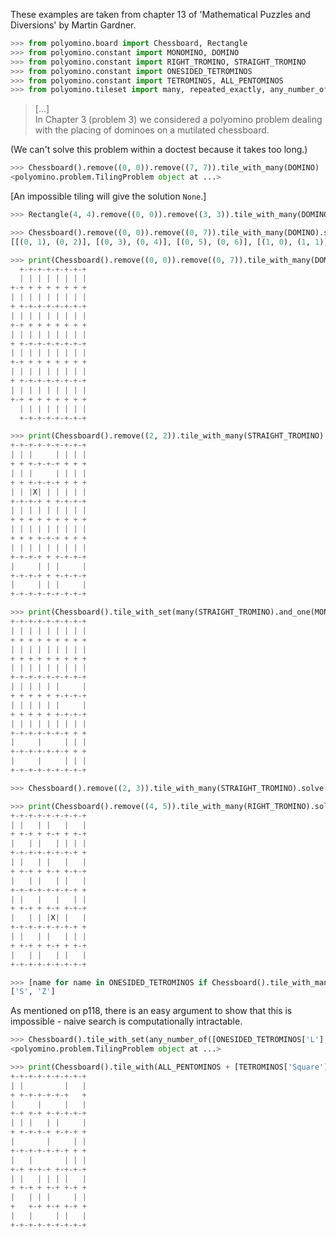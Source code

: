 These examples are taken from chapter 13 of 'Mathematical Puzzles and Diversions' by Martin Gardner.

```python
>>> from polyomino.board import Chessboard, Rectangle
>>> from polyomino.constant import MONOMINO, DOMINO
>>> from polyomino.constant import RIGHT_TROMINO, STRAIGHT_TROMINO
>>> from polyomino.constant import ONESIDED_TETROMINOS
>>> from polyomino.constant import TETROMINOS, ALL_PENTOMINOS
>>> from polyomino.tileset import many, repeated_exactly, any_number_of

```
>[...]  
>In Chapter 3 (problem 3) we considered a polyomino problem dealing with the placing of dominoes on a mutilated chessboard.

(We can't solve this problem within a doctest because it takes too long.)

```python
>>> Chessboard().remove((0, 0)).remove((7, 7)).tile_with_many(DOMINO)
<polyomino.problem.TilingProblem object at ...>

```

[An impossible tiling will give the solution `None`.]

```python
>>> Rectangle(4, 4).remove((0, 0)).remove((3, 3)).tile_with_many(DOMINO).solve()

```

```python
>>> Chessboard().remove((0, 0)).remove((0, 7)).tile_with_many(DOMINO).solve().tiling
[[(0, 1), (0, 2)], [(0, 3), (0, 4)], [(0, 5), (0, 6)], [(1, 0), (1, 1)], [(1, 2), (1, 3)], [(1, 4), (1, 5)], [(1, 6), (1, 7)], [(2, 0), (2, 1)], [(2, 2), (2, 3)], [(2, 4), (2, 5)], [(2, 6), (2, 7)], [(3, 0), (3, 1)], [(3, 2), (3, 3)], [(3, 4), (3, 5)], [(3, 6), (3, 7)], [(4, 0), (4, 1)], [(4, 2), (4, 3)], [(4, 4), (4, 5)], [(4, 6), (4, 7)], [(5, 0), (5, 1)], [(5, 2), (5, 3)], [(5, 4), (5, 5)], [(5, 6), (5, 7)], [(6, 0), (6, 1)], [(7, 0), (7, 1)], [(6, 2), (6, 3)], [(7, 2), (7, 3)], [(6, 4), (6, 5)], [(7, 4), (7, 5)], [(6, 6), (6, 7)], [(7, 6), (7, 7)]]

```

```python
>>> print(Chessboard().remove((0, 0)).remove((0, 7)).tile_with_many(DOMINO).solve().display())
  +-+-+-+-+-+-+-+
  | | | | | | | |
+-+ + + + + + + +
| | | | | | | | |
+ +-+-+-+-+-+-+-+
| | | | | | | | |
+-+ + + + + + + +
| | | | | | | | |
+ +-+-+-+-+-+-+-+
| | | | | | | | |
+-+ + + + + + + +
| | | | | | | | |
+ +-+-+-+-+-+-+-+
| | | | | | | | |
+-+ + + + + + + +
  | | | | | | | |
  +-+-+-+-+-+-+-+
```

```python
>>> print(Chessboard().remove((2, 2)).tile_with_many(STRAIGHT_TROMINO).solve().display())
+-+-+-+-+-+-+-+-+
| | |     | | | |
+ + +-+-+-+ + + +
| | |     | | | |
+ + +-+-+-+ + + +
| | |X| | | | | |
+-+-+-+ + +-+-+-+
| | | | | | | | |
+ + + + + + + + +
| | | | | | | | |
+ + + +-+-+ + + +
| | | | | | | | |
+-+-+-+ + +-+-+-+
|     | | |     |
+-+-+-+ + +-+-+-+
|     | | |     |
+-+-+-+-+-+-+-+-+
```

```python
>>> print(Chessboard().tile_with_set(many(STRAIGHT_TROMINO).and_one(MONOMINO)).solve().display())
+-+-+-+-+-+-+-+-+
| | | | | | | | |
+ + + + + + + + +
| | | | | | | | |
+ + + + + + + + +
| | | | | | | | |
+-+-+-+-+-+-+-+-+
| | | | | |     |
+ + + + + +-+-+-+
| | | | | |     |
+ + + + + +-+-+-+
| | | | | | | | |
+-+-+-+-+-+-+ + +
|     |     | | |
+-+-+-+-+-+-+ + +
|     |     | | |
+-+-+-+-+-+-+-+-+
```

```python
>>> Chessboard().remove((2, 3)).tile_with_many(STRAIGHT_TROMINO).solve()
```

```python
>>> print(Chessboard().remove((4, 5)).tile_with_many(RIGHT_TROMINO).solve().display())
+-+-+-+-+-+-+-+-+
| |   | |   |   |
+ +-+ + +-+ + +-+
|   | |   | | | |
+-+-+-+-+-+-+-+ +
| |   | |   |   |
+ +-+ + +-+ +-+-+
|   | |   | |   |
+-+-+-+-+-+-+-+ +
| |   |   |   | |
+ +-+ + +-+ +-+-+
|   | | |X| |   |
+-+-+-+-+-+-+-+ +
| |   | |   | | |
+ +-+ + +-+ + +-+
|   | |   | |   |
+-+-+-+-+-+-+-+-+
```

```python
>>> [name for name in ONESIDED_TETROMINOS if Chessboard().tile_with_many(ONESIDED_TETROMINOS[name]).solve() is None]
['S', 'Z']

```

As mentioned on p118, there is an easy argument to show that this is impossible - naive search is computationally intractable.

```python
>>> Chessboard().tile_with_set(any_number_of([ONESIDED_TETROMINOS['L'], ONESIDED_TETROMINOS['J']]).and_one(TETROMINOS['Square']))
<polyomino.problem.TilingProblem object at ...>
```

```python
>>> print(Chessboard().tile_with(ALL_PENTOMINOS + [TETROMINOS['Square']]).solve().display())
+-+-+-+-+-+-+-+-+
| |         |   |
+ +-+-+-+-+-+   +
|     |     |   |
+-+ +-+ +-+-+-+-+
| | |   | |     |
+ +-+-+-+ +-+-+ +
|       |     | |
+-+-+-+-+-+-+ + +
|   |       | | |
+-+ +-+-+ +-+-+-+
| |   | | | |   |
+ +-+ + +-+ +-+ +
|   | | |     | |
+   +-+ +-+ +-+ +
|   |     | |   |
+-+-+-+-+-+-+-+-+

```